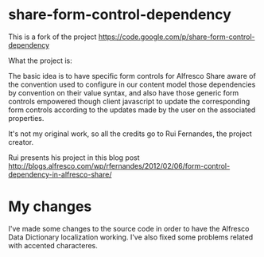 share-form-control-dependency
=============================

This is a fork of the project https://code.google.com/p/share-form-control-dependency

What the project is:

The basic idea is to have specific form controls for Alfresco Share aware of the convention used to configure in our content model those dependencies by convention on their value syntax, and also have those generic form controls empowered though client javascript to update the corresponding form controls according to the updates made by the user on the associated properties.

It's not my original work, so all the credits go to Rui Fernandes, the project creator.

Rui presents his project in this blog post http://blogs.alfresco.com/wp/rfernandes/2012/02/06/form-control-dependency-in-alfresco-share/

My changes
==========

I've made some changes to the source code in order to have the Alfresco Data Dictionary localization working.
I've also fixed some problems related with accented characteres.
